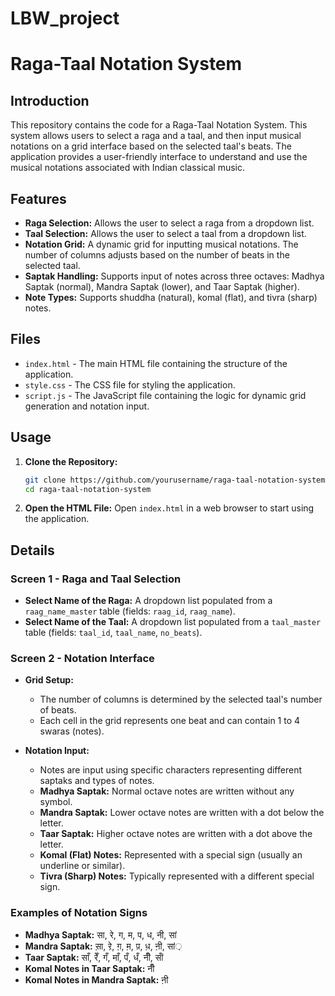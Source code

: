 # LBW_project



# Raga-Taal Notation System

## Introduction

This repository contains the code for a Raga-Taal Notation System. This system allows users to select a raga and a taal, and then input musical notations on a grid interface based on the selected taal's beats. The application provides a user-friendly interface to understand and use the musical notations associated with Indian classical music.

## Features

- **Raga Selection:** Allows the user to select a raga from a dropdown list.
- **Taal Selection:** Allows the user to select a taal from a dropdown list.
- **Notation Grid:** A dynamic grid for inputting musical notations. The number of columns adjusts based on the number of beats in the selected taal.
- **Saptak Handling:** Supports input of notes across three octaves: Madhya Saptak (normal), Mandra Saptak (lower), and Taar Saptak (higher).
- **Note Types:** Supports shuddha (natural), komal (flat), and tivra (sharp) notes.

## Files

- `index.html` - The main HTML file containing the structure of the application.
- `style.css` - The CSS file for styling the application.
- `script.js` - The JavaScript file containing the logic for dynamic grid generation and notation input.

## Usage

1. **Clone the Repository:**
   ```bash
   git clone https://github.com/yourusername/raga-taal-notation-system.git
   cd raga-taal-notation-system
   ```

2. **Open the HTML File:**
   Open `index.html` in a web browser to start using the application.

## Details

### Screen 1 - Raga and Taal Selection

- **Select Name of the Raga:** 
  A dropdown list populated from a `raag_name_master` table (fields: `raag_id`, `raag_name`).
- **Select Name of the Taal:** 
  A dropdown list populated from a `taal_master` table (fields: `taal_id`, `taal_name`, `no_beats`).

### Screen 2 - Notation Interface

- **Grid Setup:**
  - The number of columns is determined by the selected taal's number of beats.
  - Each cell in the grid represents one beat and can contain 1 to 4 swaras (notes).

- **Notation Input:**
  - Notes are input using specific characters representing different saptaks and types of notes.
  - **Madhya Saptak:** Normal octave notes are written without any symbol.
  - **Mandra Saptak:** Lower octave notes are written with a dot below the letter.
  - **Taar Saptak:** Higher octave notes are written with a dot above the letter.
  - **Komal (Flat) Notes:** Represented with a special sign (usually an underline or similar).
  - **Tivra (Sharp) Notes:** Typically represented with a different special sign.

### Examples of Notation Signs

- **Madhya Saptak:** सा, रे, ग, म, प, ध, नी, सां
- **Mandra Saptak:** स़ा, रे़, ग़, म़, प़, ध़, नी़, सां़
- **Taar Saptak:** साँ, रेँ, गँ, माँ, पँ, धँ, नीँ, सांँ
- **Komal Notes in Taar Saptak:** नीँ
- **Komal Notes in Mandra Saptak:** नी़


